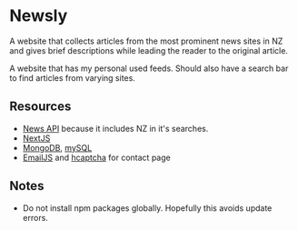 # Newsly

A website that collects articles from the most prominent news sites in NZ and gives brief descriptions while leading the reader to the original article.

A website that has my personal used feeds. Should also have a search bar to find articles from varying sites.

## Resources

- [News API](https://newsapi.org/docs/endpoints/sources) because it includes NZ in it's searches.
- [NextJS](https://nextjs.org/)
- [MongoDB](https://www.mongodb.com/), [mySQL](https://www.npmjs.com/package/mysql2)
- [EmailJS]() and [hcaptcha](https://www.hcaptcha.com/) for contact page

## Notes
- Do not install npm packages globally. Hopefully this avoids update errors.